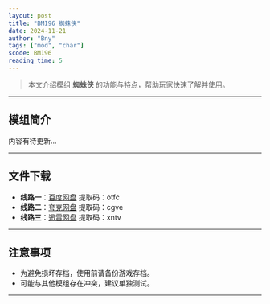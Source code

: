 ```yaml
---
layout: post
title: "BM196 蜘蛛侠"
date: 2024-11-21
author: "Bny"
tags: ["mod", "char"]
scode: BM196
reading_time: 5
---
```


> 本文介绍模组 **蜘蛛侠** 的功能与特点，帮助玩家快速了解并使用。

---

## 模组简介

内容有待更新...

---


## 文件下载
- **线路一**：[百度网盘](https://pan.baidu.com/s/1NcfRVROdsC4qInwwO6QMdg?pwd=otfc)  提取码：otfc  
- **线路二**：[夸克网盘](https://pan.quark.cn/s/7621b7a87614?pwd=cgve)  提取码：cgve  
- **线路三**：[迅雷网盘](https://pan.xunlei.com/s/VOCCbigcY8oHfbqGR1Lbb5iMA1?pwd=xntv)  提取码：xntv  

---

## 注意事项
- 为避免损坏存档，使用前请备份游戏存档。
- 可能与其他模组存在冲突，建议单独测试。

---

